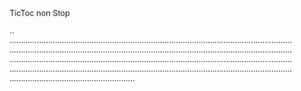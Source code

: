 TicToc non Stop

..
.......................................................................................................................................................................................................................................................................................................................................................................................................................................................................................................................................................................